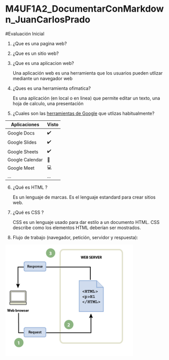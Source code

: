 # M4UF1A2_DocumentarConMarkdown_JuanCarlosPrado
#Evaluación Inicial
1. ¿Que es una pagina web?

    
     
2. ¿Que es un sitio web?
     
     
  
3. ¿Que es una aplicacion web?

    Una aplicación web es una herramienta que los usuarios pueden utlizar mediante  un navegador web
    
4. ¿Ques es una herramienta ofimatica?

    Es una aplicación (en local o en linea) que permite editar un texto, una hoja de calculo, una presentación
   
5. ¿Cuales son las [herramientas de Google]( https://www.google.com/intl/es-419/chrome/browser-tools/) que utlizas habitualmente?

| Aplicaciones | Visto |
|--------------| ---------------|
| Google Docs | ✔️ |
| Google Slides | ✔️ |
| Google Sheets | ✔️ |
|Google Calendar | 📆 |
|Google Meet | 💻 |
| ... | ... |

6. ¿Qué es HTML ?

    Es un lenguaje de marcas. Es el lenguaje estandard para crear sitios web.


<!DOCTYPE html>
<html lang="en">
<head>
    <meta charset="UTF-8">
    <meta http-equiv="X-UA-Compatible" content="IE=edge">
    <meta name="viewport" content="width=device-width, initial-scale=1.0">
    <title>Document</title>
</head>
<body>
    
</body>
</html>


7. ¿Qué es CSS ?

    CSS es un lenguaje usado para dar estilo a un documento HTML. CSS describe como los
    elementos HTML deberían ser mostrados.

8. Flujo de trabajo (navegador, petición, servidor y respuesta):


![Flujo](https://github.com/JuanCarlospg/M4UF1A2_DocumentarConMarkdown_JuanCarlosPrado/blob/main/Captura.PNG "Flujo de trabajo")
